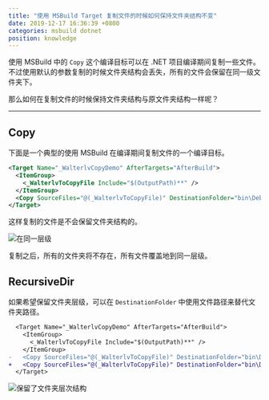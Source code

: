 ```yaml
---
title: "使用 MSBuild Target 复制文件的时候如何保持文件夹结构不变"
date: 2019-12-17 16:36:39 +0800
categories: msbuild dotnet
position: knowledge
---
```


使用 MSBuild 中的 `Copy` 这个编译目标可以在 .NET 项目编译期间复制一些文件。不过使用默认的参数复制的时候文件夹结构会丢失，所有的文件会保留在同一级文件夹下。

那么如何在复制文件的时候保持文件夹结构与原文件夹结构一样呢？

---

<div id="toc"></div>

## Copy

下面是一个典型的使用 MSBuild 在编译期间复制文件的一个编译目标。

```xml
<Target Name="_WalterlvCopyDemo" AfterTargets="AfterBuild">
  <ItemGroup>
    <_WalterlvToCopyFile Include="$(OutputPath)**" />
  </ItemGroup>
  <Copy SourceFiles="@(_WalterlvToCopyFile)" DestinationFolder="bin\Debug\Test" SkipUnchangedFiles="True" />
</Target>
```

这样复制的文件是不会保留文件夹结构的。

![在同一层级](/static/posts/2019-12-17-16-13-21.png)

复制之后，所有的文件夹将不存在，所有文件覆盖地到同一层级。

## RecursiveDir

如果希望保留文件夹层级，可以在 `DestinationFolder` 中使用文件路径来替代文件夹路径。

```diff
  <Target Name="_WalterlvCopyDemo" AfterTargets="AfterBuild">
    <ItemGroup>
      <_WalterlvToCopyFile Include="$(OutputPath)**" />
    </ItemGroup>
-   <Copy SourceFiles="@(_WalterlvToCopyFile)" DestinationFolder="bin\Debug\Test" SkipUnchangedFiles="True" />
+   <Copy SourceFiles="@(_WalterlvToCopyFile)" DestinationFolder="bin\Debug\Test\%(RecursiveDir)" SkipUnchangedFiles="True" />
  </Target>
```

![保留了文件夹层次结构](/static/posts/2019-12-17-16-14-27.png)
